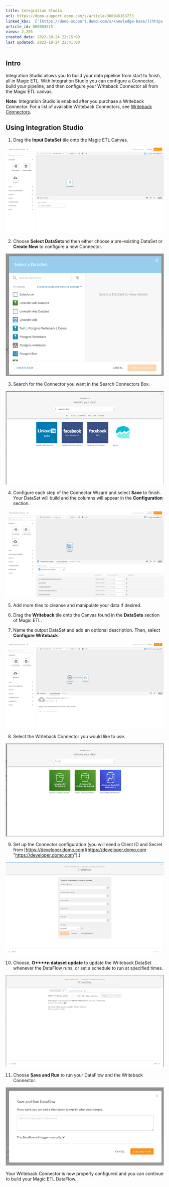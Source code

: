```yaml
---
title: Integration Studio
url: https://domo-support.domo.com/s/article/360045163773
linked_kbs:  ['[https://domo-support.domo.com/s/knowledge-base/](https://domo-support.domo.com/s/knowledge-base/)', '[https://domo-support.domo.com/s/](https://domo-support.domo.com/s/)', '[https://domo-support.domo.com/s/topic/0TO5w000000ZamzGAC](https://domo-support.domo.com/s/topic/0TO5w000000ZamzGAC)', '[https://domo-support.domo.com/s/topic/0TO5w000000ZanvGAC](https://domo-support.domo.com/s/topic/0TO5w000000ZanvGAC)', '[https://domo-support.domo.com/s/topic/0TO5w000000ZapVGAS](https://domo-support.domo.com/s/topic/0TO5w000000ZapVGAS)', '[https://domo-support.domo.com/s/article/360045163773](https://domo-support.domo.com/s/article/360045163773)', '[https://domo-support.domo.com/s/topic/0TO5w000000ZanvGAC/magic-etl](https://domo-support.domo.com/s/topic/0TO5w000000ZanvGAC/magic-etl)', '[https://domo-support.domo.com/s/article/360043429933](https://domo-support.domo.com/s/article/360043429933)', '[https://domo-support.domo.com/s/article/360043429953](https://domo-support.domo.com/s/article/360043429953)', '[https://domo-support.domo.com/s/article/360042925494](https://domo-support.domo.com/s/article/360042925494)', '[https://domo-support.domo.com/s/article/360043429913](https://domo-support.domo.com/s/article/360043429913)', '[https://domo-support.domo.com/s/article/4408174643607](https://domo-support.domo.com/s/article/4408174643607)', '[https://domo-support.domo.com/s/login/](https://domo-support.domo.com/s/login/)']
article_id: 000004575
views: 2,285
created_date: 2022-10-24 22:15:00
last updated: 2022-10-24 22:41:00
---
```




Intro
-----


Integration Studio allows you to build your data pipeline from start to finish, all in Magic ETL. With Integration Studio you can configure a Connector, build your pipeline, and then configure your Writeback Connector all from the Magic ETL canvas.




 

**Note:** Integration Studio is enabled after you purchase a Writeback Connector. For a list of available Writeback Connectors, see [Writeback Connectors](/s/topic/0TO5w000000ZapVGAS "Writeback Connectors").



Using Integration Studio
------------------------


1. Drag the **Input DataSet** tile onto the Magic ETL Canvas.


![1.png](1.png)


2. Choose **Select DataSet**and then either choose a pre-existing DataSet or **Create New** to configure a new Connector.


![2.png](2.png)


3. Search for the Connector you want in the Search Connectors Box.


![3.png](3.png)


4. Configure each step of the Connector Wizard and select **Save** to finish. Your DataSet will build and the columns will appear in the **Configuration** section.


![4.png](4.png)


5. Add more tiles to cleanse and manipulate your data if desired.


6. Drag the **Writeback** tile onto the Canvas found in the **DataSets** section of Magic ETL. 


7. Name the output DataSet and add an optional description. Then, select **Configure Writeback**.


![5.png](5.png)


8. Select the Writeback Connector you would like to use.


![6.png](6.png)


9. Set up the Connector configuration (you will need a Client ID and Secret from [https://developer.domo.com](https://developer.domo.com "https://developer.domo.com").)


![7.png](7.png)


10. Choose, **O****n dataset update** to update the Writeback DataSet whenever the DataFlow runs, or set a schedule to run at specified times.


![8.png](8.png)


11. Choose **Save and Run** to run your DataFlow and the Writeback Connector.  
  
![9.png](9.png)


Your Writeback Connector is now properly configured and you can continue to build your Magic ETL DataFlow.

